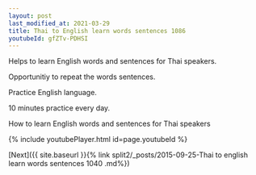 ```yaml
---
layout: post
last_modified_at: 2021-03-29
title: Thai to English learn words sentences 1086 
youtubeId: gfZTv-PDHSI
---
```

 
 
Helps to learn English words and sentences for Thai speakers.

Opportunitiy to repeat the words sentences. 

Practice English language. 
 
10 minutes practice every day. 
 
How to learn English words and sentences for Thai speakers 
 
{% include youtubePlayer.html id=page.youtubeId %}
 
 
[Next]({{ site.baseurl }}{% link  split2/_posts/2015-09-25-Thai to english learn words sentences 1040 .md%})
 
